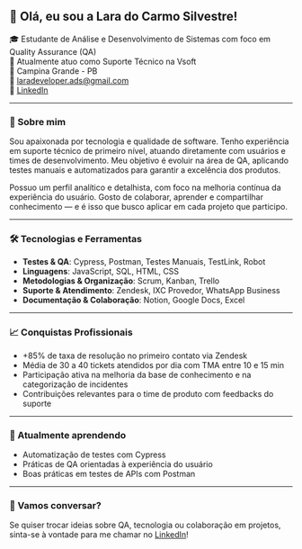 ## 👋 Olá, eu sou a Lara do Carmo Silvestre!

🎓 Estudante de Análise e Desenvolvimento de Sistemas com foco em Quality Assurance (QA)  
💼 Atualmente atuo como Suporte Técnico na Vsoft  
📍 Campina Grande - PB  
📧 laradeveloper.ads@gmail.com  
🔗 [LinkedIn](https://www.linkedin.com/in/lara-silvestre/)

---

### 🚀 Sobre mim

Sou apaixonada por tecnologia e qualidade de software. Tenho experiência em suporte técnico de primeiro nível, atuando diretamente com usuários e times de desenvolvimento. Meu objetivo é evoluir na área de QA, aplicando testes manuais e automatizados para garantir a excelência dos produtos.

Possuo um perfil analítico e detalhista, com foco na melhoria contínua da experiência do usuário. Gosto de colaborar, aprender e compartilhar conhecimento — e é isso que busco aplicar em cada projeto que participo.

---

### 🛠️ Tecnologias e Ferramentas

- **Testes & QA**: Cypress, Postman, Testes Manuais, TestLink, Robot  
- **Linguagens**: JavaScript, SQL, HTML, CSS  
- **Metodologias & Organização**: Scrum, Kanban, Trello  
- **Suporte & Atendimento**: Zendesk, IXC Provedor, WhatsApp Business  
- **Documentação & Colaboração**: Notion, Google Docs, Excel  

---

### 📈 Conquistas Profissionais

- +85% de taxa de resolução no primeiro contato via Zendesk  
- Média de 30 a 40 tickets atendidos por dia com TMA entre 10 e 15 min  
- Participação ativa na melhoria da base de conhecimento e na categorização de incidentes  
- Contribuições relevantes para o time de produto com feedbacks do suporte  

---

### 🌱 Atualmente aprendendo

- Automatização de testes com Cypress  
- Práticas de QA orientadas à experiência do usuário  
- Boas práticas em testes de APIs com Postman

---

### 💬 Vamos conversar?

Se quiser trocar ideias sobre QA, tecnologia ou colaboração em projetos, sinta-se à vontade para me chamar no [LinkedIn](https://www.linkedin.com/in/lara-silvestre/)!


